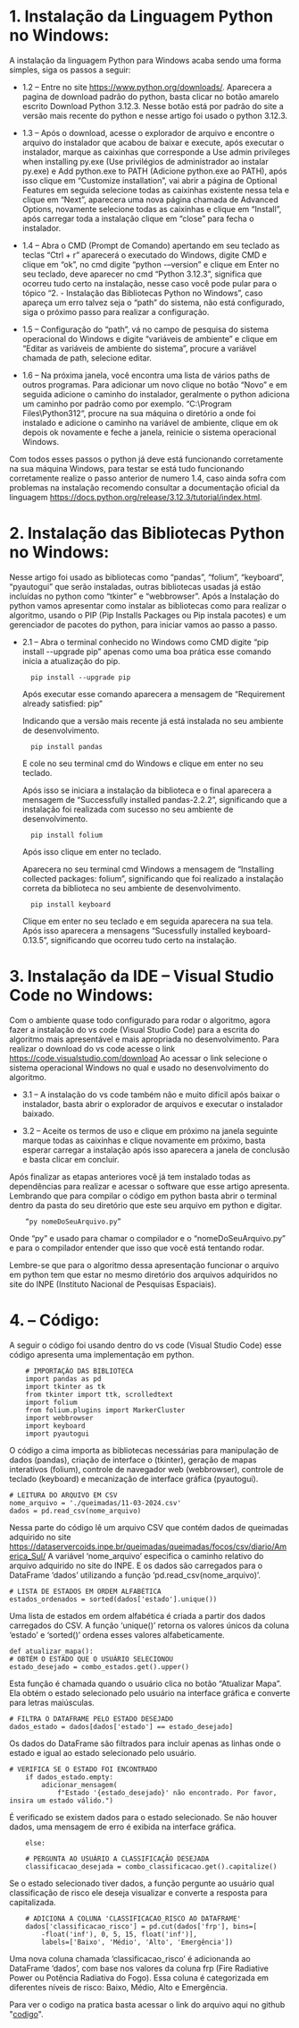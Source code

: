 
# 1.	Instalação da Linguagem Python no Windows:
A instalação da linguagem Python para Windows acaba sendo uma forma simples, siga os passos a seguir:

* 1.2	– Entre no site https://www.python.org/downloads/. Aparecera a pagina de download padrão do python, basta clicar no botão amarelo escrito Download Python 3.12.3. Nesse botão está por padrão do site a versão mais recente do python e nesse artigo foi usado o python 3.12.3.

* 1.3	– Após o download, acesse o explorador de arquivo e encontre o arquivo do instalador que acabou de baixar e execute, após executar o instalador, marque as caixinhas que corresponde a Use admin privileges when installing py.exe (Use privilégios de administrador ao instalar py.exe) e Add python.exe to PATH (Adicione python.exe ao PATH), após isso clique em “Customize installation”, vai abrir a página de Optional Features em seguida selecione todas as caixinhas existente nessa tela e clique em “Next”, aparecera uma nova página chamada de Advanced Options, novamente selecione todas as caixinhas e clique em “Install”, após carregar toda a instalação clique em “close” para fecha o instalador.

* 1.4	– Abra o CMD (Prompt de Comando) apertando em seu teclado as teclas “Ctrl + r” aparecerá o executado do Windows, digite CMD e clique em “ok”, no cmd digite “python -–version” e clique em Enter no seu teclado, deve aparecer no cmd “Python 3.12.3”, significa que ocorreu tudo certo na instalação, nesse caso você pode pular para o tópico “2. - Instalação das Bibliotecas Python no Windows”, caso apareça um erro talvez seja o “path” do sistema, não está configurado, siga o próximo passo para realizar a configuração.

* 1.5	– Configuração do “path”, vá no campo de pesquisa do sistema operacional do Windows e digite “variáveis de ambiente” e clique em “Editar as variáveis de ambiente do sistema”, procure a variável chamada de path, selecione editar.

* 1.6	– Na próxima janela, você encontra uma lista de vários paths de outros programas. Para adicionar um novo clique no botão “Novo” e em seguida adicione o caminho do instalador, geralmente o python adiciona um caminho por padrão como por exemplo. “C:\Program Files\Python312“, procure na sua máquina o diretório a onde foi instalado e adicione o caminho na variável de ambiente, clique em ok depois ok novamente e feche a janela, reinicie o sistema operacional Windows.

Com todos esses passos o python já deve está funcionando corretamente na sua máquina Windows, para testar se está tudo funcionando corretamente realize o passo anterior de numero 1.4, caso ainda sofra com problemas na instalação recomendo consultar a documentação oficial da linguagem https://docs.python.org/release/3.12.3/tutorial/index.html. 

# 2.	Instalação das Bibliotecas Python no Windows:
Nesse artigo foi usado as bibliotecas como “pandas”, “folium”, “keyboard”, “pyautogui” que serão instaladas, outras bibliotecas usadas já estão incluídas no python como “tkinter” e “webbrowser”.
Após a Instalação do python vamos apresentar como instalar as bibliotecas como para realizar o algoritmo, usando o PIP (Pip Installs Packages ou Pip instala pacotes) e um gerenciador de pacotes do python, para iniciar vamos ao passo a passo.

* 2.1	–  Abra o terminal conhecido no Windows como CMD digite “pip install --upgrade pip” apenas como uma boa prática esse comando inicia a atualização do pip.

        pip install --upgrade pip

    Após executar esse comando aparecera a mensagem de “Requirement already satisfied: pip”

    Indicando que a versão mais recente já está instalada no seu ambiente de desenvolvimento.

        pip install pandas

    E cole no seu terminal cmd do Windows e clique em enter no seu teclado.

    Após isso se iniciara a instalação da biblioteca e o final aparecera a mensagem de “Successfully installed pandas-2.2.2”, significando que a instalação foi realizada com sucesso no seu ambiente de desenvolvimento.

        pip install folium
    
    Após isso clique em enter no teclado.

    Aparecera no seu terminal cmd Windows a mensagem de “Installing collected packages: folium”, significando que foi realizado a instalação correta da biblioteca no seu ambiente de desenvolvimento.

        pip install keyboard

    Clique em enter no seu teclado e em seguida aparecera na sua tela.
    Após isso aparecera a mensagens “Sucessfully installed keyboard-0.13.5”, significando que ocorreu tudo certo na instalação.

# 3.	Instalação da IDE – Visual Studio Code no Windows:
Com o ambiente quase todo configurado para rodar o algoritmo, agora fazer a instalação do vs code (Visual Studio Code) para a escrita do algoritmo mais apresentável e mais apropriada no desenvolvimento. Para realizar o download do vs code acesse o link https://code.visualstudio.com/download
Ao acessar o link selecione o sistema operacional Windows no qual e usado no desenvolvimento do algoritmo.

* 3.1	– A instalação do vs code também não e muito difícil após baixar o instalador, basta abrir o explorador de arquivos e executar o instalador baixado.

* 3.2	– Aceite os termos de uso e clique em próximo na janela seguinte marque todas as caixinhas e clique novamente em próximo, basta esperar carregar a instalação após isso aparecera a janela de conclusão e basta clicar em concluir.

Após finalizar as etapas anteriores você já tem instalado todas as dependências para realizar e acessar o software que esse artigo apresenta. 
Lembrando que para compilar o código em python basta abrir o terminal dentro da pasta do seu diretório que este seu arquivo em python e digitar.

        “py nomeDoSeuArquivo.py” 
    

Onde “py” e usado para chamar o compilador e o “nomeDoSeuArquivo.py” e para o compilador entender que isso que você está tentando rodar.

Lembre-se que para o algoritmo dessa apresentação funcionar o arquivo em python tem que estar no mesmo diretório dos arquivos adquiridos no site do INPE (Instituto Nacional de Pesquisas Espaciais).

# 4.	– Código:
A seguir o código foi usando dentro do vs code (Visual Studio Code) esse código apresenta uma implementação em python.

        # IMPORTAÇÃO DAS BIBLIOTECA
        import pandas as pd
        import tkinter as tk
        from tkinter import ttk, scrolledtext
        import folium
        from folium.plugins import MarkerCluster
        import webbrowser
        import keyboard
        import pyautogui

O código a cima importa as bibliotecas necessárias para manipulação de dados (pandas), criação de interface o (tkinter), geração de mapas interativos (folium), controle de navegador web (webbrowser), controle de teclado (keyboard) e mecanização de interface gráfica (pyautogui).

    # LEITURA DO ARQUIVO EM CSV
    nome_arquivo = './queimadas/11-03-2024.csv'
    dados = pd.read_csv(nome_arquivo)

Nessa parte do código lê um arquivo CSV que contém dados de queimadas adquirido no site https://dataservercoids.inpe.br/queimadas/queimadas/focos/csv/diario/America_Sul/
A variável ‘nome_arquivo’ especifica o caminho relativo do arquivo adquirido no site do INPE. E os dados são carregados para o DataFrame ‘dados’ utilizando a função ‘pd.read_csv(nome_arquivo)’.

    # LISTA DE ESTADOS EM ORDEM ALFABÉTICA
    estados_ordenados = sorted(dados['estado'].unique())

Uma lista de estados em ordem alfabética é criada a partir dos dados carregados do CSV. A função ‘unique()’ retorna os valores únicos da coluna ‘estado’ e ‘sorted()’ ordena esses valores alfabeticamente.

    def atualizar_mapa():
    # OBTÉM O ESTADO QUE O USUÁRIO SELECIONOU
    estado_desejado = combo_estados.get().upper()

Esta função é chamada quando o usuário clica no botão “Atualizar Mapa”. Ela obtém o estado selecionado pelo usuário na interface gráfica e converte para letras maiúsculas.

    # FILTRA O DATAFRAME PELO ESTADO DESEJADO
    dados_estado = dados[dados['estado'] == estado_desejado]

Os dados do DataFrame são filtrados para incluir apenas as linhas onde o estado e igual ao estado selecionado pelo usuário.

    # VERIFICA SE O ESTADO FOI ENCONTRADO
        if dados_estado.empty:
            adicionar_mensagem(
                f"Estado '{estado_desejado}' não encontrado. Por favor, insira um estado válido.")

É verificado se existem dados para o estado selecionado. Se não houver dados, uma mensagem de erro é exibida na interface gráfica.

        else:

        # PERGUNTA AO USUÁRIO A CLASSIFICAÇÃO DESEJADA
        classificacao_desejada = combo_classificacao.get().capitalize()

Se o estado selecionado tiver dados, a função pergunte ao usuário qual classificação de risco ele deseja visualizar e converte a resposta para capitalizada.

        # ADICIONA A COLUNA 'CLASSIFICACAO_RISCO AO DATAFRAME'
        dados['classificacao_risco'] = pd.cut(dados['frp'], bins=[
            -float('inf'), 0, 5, 15, float('inf')],
            labels=['Baixo', 'Médio', 'Alto', 'Emergência'])

Uma nova coluna chamada ‘classificacao_risco’ é adicionanda ao DataFrame ‘dados’, com base nos valores da coluna frp (Fire Radiative Power ou Potência Radiativa do Fogo). Essa coluna é categorizada em diferentes níveis de risco: Baixo, Médio, Alto e Emergência.

Para ver o codigo na pratica basta acessar o link do arquivo aqui no github "<a href="https://github.com/wilkerlisboa/Artigo_Tecnologia_Combate.../blob/main/beta.py">codigo</a>".
